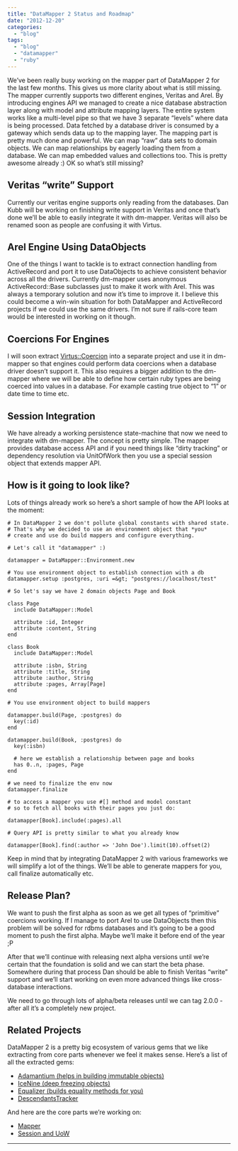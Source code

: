 ```yaml
---
title: "DataMapper 2 Status and Roadmap"
date: "2012-12-20"
categories: 
  - "blog"
tags: 
  - "blog"
  - "datamapper"
  - "ruby"
---
```


<div class="well" **UPDATE**: This article is outdated. DataMapper 2 was renamed to Ruby Object Mapper (ROM). For more info check out [rom-rb.org](http://rom-rb.org/).

We’ve been really busy working on the mapper part of DataMapper 2 for the last few months. This gives us more clarity about what is still missing. The mapper currently supports two different engines, Veritas and Arel. By introducing engines API we managed to create a nice database abstraction layer along with model and attribute mapping layers. The entire system works like a multi-level pipe so that we have 3 separate “levels” where data is being processed. Data fetched by a database driver is consumed by a gateway which sends data up to the mapping layer. The mapping part is pretty much done and powerful. We can map “raw” data sets to domain objects. We can map relationships by eagerly loading them from a database. We can map embedded values and collections too. This is pretty awesome already :) OK so what’s still missing?

## Veritas “write” Support

Currently our veritas engine supports only reading from the databases. Dan Kubb will be working on finishing write support in Veritas and once that’s done we’ll be able to easily integrate it with dm-mapper. Veritas will also be renamed soon as people are confusing it with Virtus.

## Arel Engine Using DataObjects

One of the things I want to tackle is to extract connection handling from ActiveRecord and port it to use DataObjects to achieve consistent behavior across all the drivers. Currently dm-mapper uses anonymous ActiveRecord::Base subclasses just to make it work with Arel. This was always a temporary solution and now it’s time to improve it. I believe this could become a win-win situation for both DataMapper and ActiveRecord projects if we could use the same drivers. I’m not sure if rails-core team would be interested in working on it though.

## Coercions For Engines

I will soon extract [Virtus::Coercion](https://github.com/solnic/virtus/tree/master/lib/virtus/coercion) into a separate project and use it in dm-mapper so that engines could perform data coercions when a database driver doesn’t support it. This also requires a bigger addition to the dm-mapper where we will be able to define how certain ruby types are being coerced into values in a database. For example casting true object to “1” or date time to time etc.

## Session Integration

We have already a working persistence state-machine that now we need to integrate with dm-mapper. The concept is pretty simple. The mapper provides database access API and if you need things like “dirty tracking” or dependency resolution via UnitOfWork then you use a special session object that extends mapper API.

## How is it going to look like?

Lots of things already work so here’s a short sample of how the API looks at the moment:

```generic
# In DataMapper 2 we don't pollute global constants with shared state.
# That's why we decided to use an environment object that *you*
# create and use do build mappers and configure everything.

# Let's call it "datamapper" :)

datamapper = DataMapper::Environment.new

# You use environment object to establish connection with a db
datamapper.setup :postgres, :uri =&gt; "postgres://localhost/test"

# So let's say we have 2 domain objects Page and Book

class Page
  include DataMapper::Model

  attribute :id, Integer
  attribute :content, String
end

class Book
  include DataMapper::Model

  attribute :isbn, String
  attribute :title, String
  attribute :author, String
  attribute :pages, Array[Page]
end

# You use environment object to build mappers

datamapper.build(Page, :postgres) do
  key(:id)
end

datamapper.build(Book, :postgres) do
  key(:isbn)

  # here we establish a relationship between page and books
  has 0..n, :pages, Page
end

# we need to finalize the env now
datamapper.finalize

# to access a mapper you use #[] method and model constant
# so to fetch all books with their pages you just do:

datamapper[Book].include(:pages).all

# Query API is pretty similar to what you already know

datamapper[Book].find(:author => 'John Doe').limit(10).offset(2)

```

Keep in mind that by integrating DataMapper 2 with various frameworks we will simplify a lot of the things. We’ll be able to generate mappers for you, call finalize automatically etc.

## Release Plan?

We want to push the first alpha as soon as we get all types of “primitive” coercions working. If I manage to port Arel to use DataObjects then this problem will be solved for rdbms databases and it’s going to be a good moment to push the first alpha. Maybe we’ll make it before end of the year ;P

After that we’ll continue with releasing next alpha versions until we’re certain that the foundation is solid and we can start the beta phase. Somewhere during that process Dan should be able to finish Veritas “write” support and we’ll start working on even more advanced things like cross-database interactions.

We need to go through lots of alpha/beta releases until we can tag 2.0.0 - after all it’s a completely new project.

## Related Projects

DataMapper 2 is a pretty big ecosystem of various gems that we like extracting from core parts whenever we feel it makes sense. Here’s a list of all the extracted gems:

- [Adamantium (helps in building immutable objects)](https://github.com/dkubb/adamantium)
- [IceNine (deep freezing objects)](https://github.com/dkubb/ice_nine)
- [Equalizer (builds equality methods for you)](https://github.com/dkubb/equalizer)
- [DescendantsTracker](https://github.com/dkubb/descendants_tracker)

And here are the core parts we’re working on:

- [Mapper](https://github.com/datamapper/dm-mapper)
- [Session and UoW](https://github.com/datamapper/dm-session)

* * *
